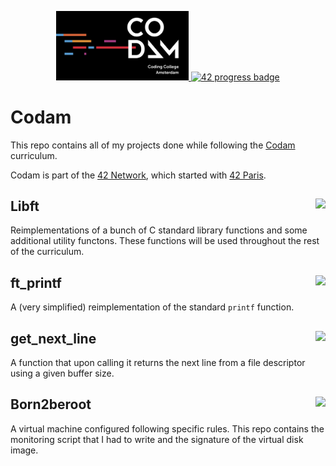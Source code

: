 <p align="center">
    <a href="https://codam.nl/en">
        <img width="42%" alt="Codam logo" src="assets/codam_logo.jpg">
    </a>
    <a href="https://github.com/JaeSeoKim/badge42">
        <img width="55%" alt="42 progress badge" src="https://badge42.vercel.app/api/v2/claekcqmw00110fmjh5mbj39o/stats?cursusId=21&coalitionId=58">
    </a>
</p>

# Codam
This repo contains all of my projects done while following the [Codam](https://codam.nl/en) curriculum.

Codam is part of the [42 Network](https://www.42network.org/), which started with [42 Paris](https://42.fr/en).

## Libft <a href="https://github.com/JaeSeoKim/badge42"><img align="right" src="https://badge42.vercel.app/api/v2/claekcqmw00110fmjh5mbj39o/project/2820078"></a>
Reimplementations of a bunch of C standard library functions and some additional utility functons. These functions will be used throughout the rest of the curriculum.

## ft_printf <a href="https://github.com/JaeSeoKim/badge42"><img align="right" src="https://badge42.vercel.app/api/v2/claekcqmw00110fmjh5mbj39o/project/2866598"></a>
A (very simplified) reimplementation of the standard `printf` function.

## get_next_line <a href="https://github.com/JaeSeoKim/badge42"><img align="right" src="https://badge42.vercel.app/api/v2/claekcqmw00110fmjh5mbj39o/project/2876570"></a>
A function that upon calling it returns the next line from a file descriptor using a given buffer size.

## Born2beroot <a href="https://github.com/JaeSeoKim/badge42"><img align="right" src="https://badge42.vercel.app/api/v2/claekcqmw00110fmjh5mbj39o/project/2866599"></a>
A virtual machine configured following specific rules. This repo contains the monitoring script that I had to write and the signature of the virtual disk image.
